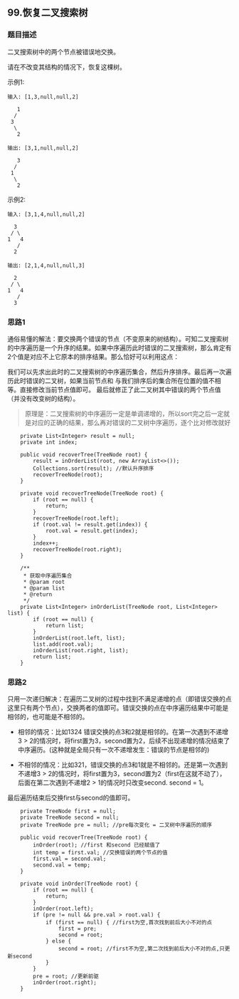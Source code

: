 ## 99.恢复二叉搜索树
   
### 题目描述
二叉搜索树中的两个节点被错误地交换。

请在不改变其结构的情况下，恢复这棵树。

示例1:
```
输入: [1,3,null,null,2]

   1
  /
 3
  \
   2

输出: [3,1,null,null,2]

   3
  /
 1
  \
   2
```

示例2:
```
输入: [3,1,4,null,null,2]

  3
 / \
1   4
   /
  2

输出: [2,1,4,null,null,3]

  2
 / \
1   4
   /
  3
```

### 思路1
通俗易懂的解法：要交换两个错误的节点（不变原来的树结构）。可知二叉搜索树的中序遍历是一个升序的结果。如果中序遍历此时错误的二叉搜索树，那么肯定有2个值是对应不上它原本的排序结果。那么恰好可以利用这点：

我们可以先求出此时的二叉搜索树的中序遍历集合，然后升序排序。最后再一次遍历此时错误的二叉树，如果当前节点和 与我们排序后的集合所在位置的值不相等。直接修改当前节点值即可。 最后就修正了此二叉树其中错误的两个节点值（并没有改变树的结构）。

> 原理是：二叉搜索树的中序遍历一定是单调递增的，所以sort完之后一定就是对应的正确的结果，那么再对错误的二叉树中序遍历，逐个比对修改就好

```   
    private List<Integer> result = null;
    private int index;

    public void recoverTree(TreeNode root) {
        result = inOrderList(root, new ArrayList<>());
        Collections.sort(result); //默认升序排序
        recoverTreeNode(root);
    }

    private void recoverTreeNode(TreeNode root) {
        if (root == null) {
            return;
        }
        recoverTreeNode(root.left);
        if (root.val != result.get(index)) {
            root.val = result.get(index);
        }
        index++;
        recoverTreeNode(root.right);
    }

    /**
     * 获取中序遍历集合
     * @param root
     * @param list
     * @return
     */
    private List<Integer> inOrderList(TreeNode root, List<Integer> list) {
        if (root == null) {
            return list;
        }
        inOrderList(root.left, list);
        list.add(root.val);
        inOrderList(root.right, list);
        return list;
    }
```

### 思路2 
只用一次递归解决：在遍历二叉树的过程中找到不满足递增的点（即错误交换的点 这里只有两个节点），交换两者的值即可。错误交换的点在中序遍历结果中可能是相邻的，也可能是不相邻的。

* 相邻的情况：比如1324 错误交换的点3和2就是相邻的。在第一次遇到不递增3 > 2的情况时，将first置为3，second置为2，后续不出现递增的情况结束了中序遍历。(这种就是全局只有一次不递增发生：错误的节点是相邻的)

* 不相邻的情况：比如321，错误交换的点3和1就是不相邻的。还是第一次遇到不递增3 > 2的情况时，将first置为3，second置为2（first在这就不动了），后面在第二次遇到不递增2 > 1的情况时只改变second. second = 1。

最后遍历结束后交换first与second的值即可。

```
    private TreeNode first = null;
    private TreeNode second = null;
    private TreeNode pre = null; //pre每次变化 = 二叉树中序遍历的顺序

    public void recoverTree(TreeNode root) {
        inOrder(root); //first 和second 已经赋值了
        int temp = first.val; //交换错误的两个节点的值
        first.val = second.val;
        second.val = temp;
    }

    private void inOrder(TreeNode root) {
        if (root == null) {
            return;
        }
        inOrder(root.left);
        if (pre != null && pre.val > root.val) {
            if (first == null) { //first为空,首次找到前后大小不对的点
                first = pre;
                second = root;
            } else {
                second = root; //first不为空,第二次找到前后大小不对的点,只更新second
            }
        }
        pre = root; //更新前驱
        inOrder(root.right);
    }
```
